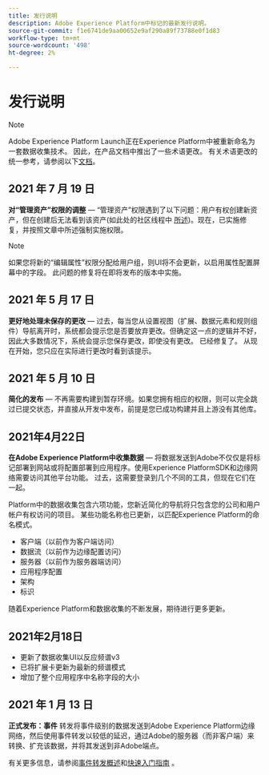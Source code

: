 ```yaml
---
title: 发行说明
description: Adobe Experience Platform中标记的最新发行说明。
source-git-commit: f1e6741de9aa00652e9af290a89f73788e0f1d83
workflow-type: tm+mt
source-wordcount: '498'
ht-degree: 2%

---
```


# 发行说明

>[!NOTE]
>
>Adobe Experience Platform Launch正在Experience Platform中被重新命名为一套数据收集技术。 因此，在产品文档中推出了一些术语更改。 有关术语更改的统一参考，请参阅以下[文档](../term-updates.md)。

## 2021 年 7 月 19 日

**对“管理资产”权限的调整**  — “管理资产”权限遇到了以下问题：用户有权创建新资产，但在创建后无法看到该资产(如此处的社区线程中 [所述](https://experienceleaguecommunities.adobe.com/t5/adobe-experience-platform-launch/technical-advisory-adjustments-to-the-manage-properties/ba-p/399176))。现在，已实施修复，并按照文章中所述强制实施权限。

>[!NOTE]
>
>如果您将新的“编辑属性”权限分配给用户组，则UI将不会更新，以启用属性配置屏幕中的字段。 此问题的修复将在即将发布的版本中实施。

## 2021 年 5 月 17 日

**更好地处理未保存的更改**  — 过去，每当您从设置视图（扩展、数据元素和规则组件）导航离开时，系统都会提示您是否要放弃更改。但确定这一点的逻辑并不好，因此大多数情况下，系统会提示您保存更改，即使没有更改。  已经修复了。  从现在开始，您只应在实际进行更改时看到该提示。

## 2021 年 5 月 10 日

**简化的发布**  — 不再需要构建到暂存环境。如果您拥有相应的权限，则可以完全跳过已提交状态，并直接从开发中发布，前提是您已成功构建并且上游没有其他库。

## 2021年4月22日

**在Adobe Experience Platform中收集数据**  — 将数据发送到Adobe不仅仅是将标记部署到网站或将配置部署到应用程序。使用Experience PlatformSDK和边缘网络需要访问其他平台功能。  过去，这需要登录到几个不同的工具，但现在它们在一起。

Platform中的数据收集包含六项功能，您新近简化的导航将只包含您的公司和用户帐户有权访问的项目。  某些功能名称也已更新，以匹配Experience Platform的命名模式。

* 客户端（以前作为客户端访问）
* 数据流（以前作为边缘配置访问）
* 服务器（以前作为服务器端访问）
* 应用程序配置
* 架构
* 标识

随着Experience Platform和数据收集的不断发展，期待进行更多更新。

## 2021年2月18日

* 更新了数据收集UI以反应频谱v3
* 已将扩展卡更新为最新的频谱模式
* 增加了整个应用程序中名称字段的大小

## 2021 年 1 月 13 日

**正式发布：事件** 转发将事件级别的数据发送到Adobe Experience Platform边缘网络，然后使用事件转发以较低的延迟，通过Adobe的服务器（而非客户端）来转换、扩充该数据，并将其发送到非Adobe端点。

有关更多信息，请参阅[事件转发概述](../ui/event-forwarding/overview.md)和[快速入门指南](../ui/event-forwarding/getting-started.md) 。
